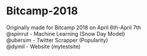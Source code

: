 # Bitcamp-2018

Originally made for Bitcamp 2018 on April 6th-April 7th\
@spinrut - Machine Learning (Snow Day Model)\
@ubersim - Twitter Scrapper (Popularity)\
@dymil - Website (mytestsite)
